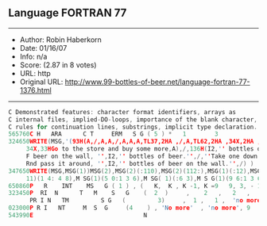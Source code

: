 
## Language FORTRAN 77 ##
---
- Author: Robin Haberkorn
- Date: 01/16/07
- Info: n/a
- Score:  (2.87 in 8 votes)
- URL: http
- Original URL: http://www.99-bottles-of-beer.net/language-fortran-77-1376.html
---

```C This one is almost an obfu, but valid FORTRAN 77
C Demonstrated features: character format identifiers, arrays as
C internal files, implied-DO-loops, importance of the blank character,
C rules for continuation lines, substrings, implicit type declaration...
565760C H   ARA      C T     ERM   S G ( 5 ) *   1        3            7
324650WRITE(MSG,'(93H(A,/,A,A,/,A,A,A,TL37,2HA ,/,A,TL62,2HA ,34X,2HA ,2
     34X,33HGo to the store and buy some more,A),/,136H(I2,'' bottles of
     F beer on the wall, '',I2,'' bottles of beer.'',/,''Take one down a
     Rnd pass it around, '',I2,'' bottles of beer on the wall.'',/) ) ')
347650WRITE(MSG,MSG(1))MSG(2),MSG(2)(:110),MSG(2)(112:),MSG(1)(:12),MSG(
     11)(1 4: 4 8),M SG(1)(5 0:1 3 6),M SG( 1)(:6 3),M S G(1)(9 6:1 3 6)
650860P   R    INT    MS   G ( 1 ) , (   K,  K , K -1, K =9   9, 3, - 1)
323450P  RI  N      T   M    S   G    (  2  )     ,    2   ,   2   ,   1
      PR I N   TM         S G   (         3)     ,  1 ,   1 ,  'no more'
023000P R I   NT     M  S  G     (4    ) , 'No more'  , 'no more', 9   9
543990E                               N                                D```